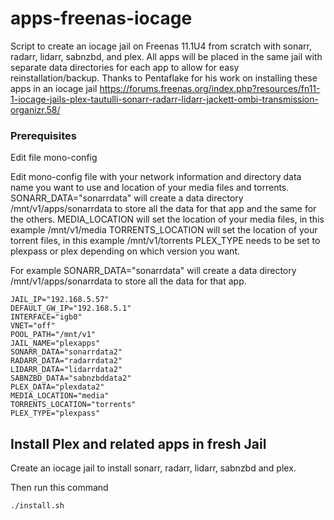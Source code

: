 # apps-freenas-iocage

Script to create an iocage jail on Freenas 11.1U4 from scratch with sonarr, radarr, lidarr, sabnzbd, and plex.
All apps will be placed in the same jail with separate data directories for each app to allow for easy reinstallation/backup.
Thanks to Pentaflake for his work on installing these apps in an iocage jail https://forums.freenas.org/index.php?resources/fn11-1-iocage-jails-plex-tautulli-sonarr-radarr-lidarr-jackett-ombi-transmission-organizr.58/

### Prerequisites
Edit file mono-config

Edit mono-config file with your network information and directory data name you want to use and location of your media files and torrents.
SONARR_DATA="sonarrdata" will create a data directory /mnt/v1/apps/sonarrdata to store all the data for that app and the same for the others.
MEDIA_LOCATION will set the location of your media files, in this example /mnt/v1/media
TORRENTS_LOCATION will set the location of your torrent files, in this example /mnt/v1/torrents
PLEX_TYPE needs to be set to plexpass or plex depending on which version you want.

For example SONARR_DATA="sonarrdata" will create a data directory /mnt/v1/apps/sonarrdata to store all the data for that app.

```
JAIL_IP="192.168.5.57"
DEFAULT_GW_IP="192.168.5.1"
INTERFACE="igb0"
VNET="off"
POOL_PATH="/mnt/v1"
JAIL_NAME="plexapps"
SONARR_DATA="sonarrdata2"
RADARR_DATA="radarrdata2"
LIDARR_DATA="lidarrdata2"
SABNZBD_DATA="sabnzbddata2"
PLEX_DATA="plexdata2"
MEDIA_LOCATION="media"
TORRENTS_LOCATION="torrents"
PLEX_TYPE="plexpass"
```
## Install Plex and related apps in fresh Jail

Create an iocage jail to install sonarr, radarr, lidarr, sabnzbd and plex.

Then run this command
```
./install.sh
```
